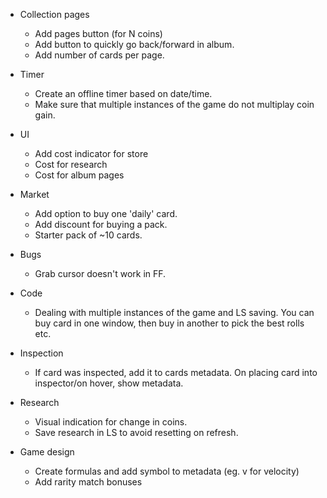 - Collection pages
   - Add pages button (for N coins)
   - Add button to quickly go back/forward in album.
   - Add number of cards per page.

- Timer
   - Create an offline timer based on date/time.
   - Make sure that multiple instances of the game do not multiplay coin gain.

- UI
   - Add cost indicator for store
   - Cost for research
   - Cost for album pages

- Market
   - Add option to buy one 'daily' card.
   - Add discount for buying a pack.
   - Starter pack of ~10 cards.

- Bugs
   - Grab cursor doesn't work in FF.

- Code
   - Dealing with multiple instances of the game and LS saving. You can buy card in one window, then buy in another to pick the best rolls etc.

- Inspection
   - If card was inspected, add it to cards metadata. On placing card into inspector/on hover, show metadata.

- Research
   - Visual indication for change in coins.
   - Save research in LS to avoid resetting on refresh.

- Game design
   - Create formulas and add symbol to metadata (eg. v for velocity)
   - Add rarity match bonuses

   
